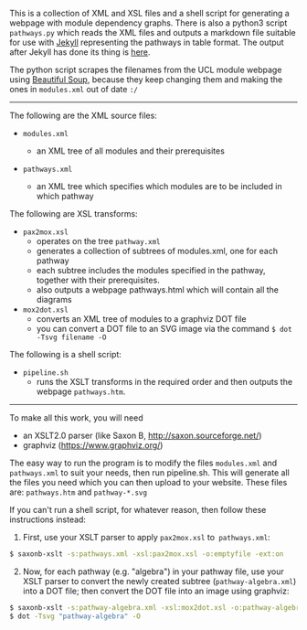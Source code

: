 This is a collection of XML and XSL files and a shell script for generating 
a webpage with module dependency graphs. There is also a python3 script
`pathways.py` which reads the XML files and outputs a markdown file
suitable for use with [Jekyll](https://jekyllrb.com/) representing the
pathways in table format. The output after Jekyll has done its thing is 
[here](https://www.ucl.ac.uk/~ucahmto/pathways/).

The python script scrapes the filenames from the UCL module webpage
using
[Beautiful Soup](https://www.crummy.com/software/BeautifulSoup/bs4/doc/),
because they keep changing them and making the ones in `modules.xml` 
out of date `:/`

---

The following are the XML source files:

- `modules.xml`
  + an XML tree of all modules and their prerequisites

- `pathways.xml`
  + an XML tree which specifies which modules are to be included in which pathway

The following are XSL transforms:

- `pax2mox.xsl`
  + operates on the tree `pathway.xml`
  + generates a collection of subtrees of modules.xml, one for each pathway
  + each subtree includes the modules specified in the pathway, together with
    their prerequisites.
  + also outputs a webpage pathways.html which will contain all the diagrams
- `mox2dot.xsl`
  + converts an XML tree of modules to a graphviz DOT file
  + you can convert a DOT file to an SVG image via the command
    `$ dot -Tsvg filename -O`

The following is a shell script:

- `pipeline.sh`
  + runs the XSLT transforms in the required order and then outputs the webpage
    `pathways.htm`.

--------------------------------------

To make all this work, you will need
- an XSLT2.0 parser (like Saxon B, <http://saxon.sourceforge.net/>)
- graphviz (<https://www.graphviz.org/>)

The easy way to run the program is to modify the files `modules.xml` and
`pathways.xml` to suit your needs, then run pipeline.sh. This will generate
all the files you need which you can then upload to your website. These files
are: `pathways.htm` and `pathway-*.svg`

If you can't run a shell script, for whatever reason, then follow these
instructions instead:

1. First, use your XSLT parser to apply `pax2mox.xsl` to` pathways.xml`:
```bash
$ saxonb-xslt -s:pathways.xml -xsl:pax2mox.xsl -o:emptyfile -ext:on
```

2. Now, for each pathway (e.g. "algebra") in your pathway file, use your
   XSLT parser to convert the newly created subtree
   (`pathway-algebra.xml`) into a DOT file; then convert the DOT file
   into an image using graphviz:
```bash
$ saxonb-xslt -s:pathway-algebra.xml -xsl:mox2dot.xsl -o:pathway-algebra
$ dot -Tsvg "pathway-algebra" -O
```
